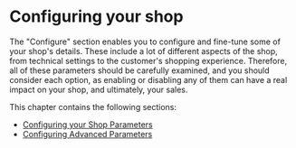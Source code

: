 # Configuring your shop

The "Configure" section enables you to configure and fine-tune some of your shop's details. These include a lot of different aspects of the shop, from technical settings to the customer's shopping experience. Therefore, all of these parameters should be carefully examined, and you should consider each option, as enabling or disabling any of them can have a real impact on your shop, and ultimately, your sales.

This chapter contains the following sections:

* [Configuring your Shop Parameters](shop-parameters/)
* [Configuring Advanced Parameters](advanced-parameters/)

